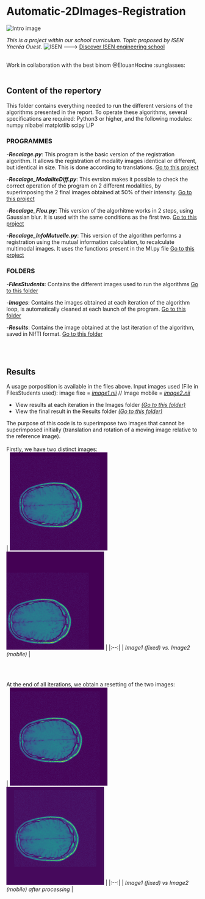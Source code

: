 # Automatic-2DImages-Registration

![Intro image](https://www.researchgate.net/profile/Ahmed-Kharrat-2/publication/215469453/figure/fig4/AS:393945428316166@1470935317478/Recalage-de-limage-cible-sur-limage-reference-Cependant-linspection-visuelle-nest.png)


*This is a project within our school curriculum. Topic proposed by ISEN Yncréa Ouest.* 
![ISEN](https://www.photonics-bretagne.com/wp-content/uploads/2018/06/logo-ISEN.png)
---> [Discover ISEN engineering school](https://www.isen.fr/campus/ecole-ingenieur-brest/)


<br> 
Work in collaboration with the best binom @ElouanHocine :sunglasses:	

<br>
<br>

## Content of the repertory
This folder contains everything needed to run the different versions of the algorithms presented in the report.
To operate these algorithms, several specifications are required: 
Python3 or higher, and the following modules:
numpy
nibabel
matplotlib
scipy
LIP

### PROGRAMMES

-**_Recalage.py_**: This program is the basic version of the registration algorithm. It allows the registration of modality images 
identical or different, but identical in size. This is done according to translations.
[Go to this project](Recalage.py)


-**_Recalage_ModaliteDiff.py_**: This evrsion makes it possible to check the correct operation of the program on 2 different modalities,
by superimposing the 2 final images obtained at 50% of their intensity.
[Go to this project](Recalage_ModaliteDiff.py)


-**_Recalage_Flou.py_**: This version of the algorhitme works in 2 steps, using Gaussian blur. It is used with
the same conditions as the first two.
[Go to this project](Recalage_Flou.py)


-**_Recalage_InfoMutuelle.py_**: This version of the algorithm performs a registration using the mutual information calculation,
to recalculate multimodal images. It uses the functions present in the MI.py file
[Go to this project](Recalage_InfoMutuelle.py)


### FOLDERS

-**_FilesStudents_**: Contains the different images used to run the algorithms
[Go to this folder](FilesStudents)


-**_Images_**: Contains the images obtained at each iteration of the algorithm loop, is automatically cleaned at each
launch of the program.
[Go to this folder](Images)


-**_Results_**: Contains the image obtained at the last iteration of the algorithm, saved in NIfTI format.
[Go to this folder](Results)


<br>
<br>

## Results

A usage porposition is available in the files above.
Input images used (File in FilesStudents used): image fixe = [*image1.nii*](fichiersEtudiants/image1.nii) // Image mobile = [*image2.nii*](fichiersEtudiants/image2.nii)
  - View results at each iteration in the Images folder [*(Go to this folder)*](Images)
  - View the final result in the Results folder [*(Go to this folder)*](Results)


The purpose of this code is to superimpose two images that cannot be superimposed initially (translation and rotation of a moving image relative to the reference image).
<br>
<br>
Firstly, we have two distinct images:
<br>
| ![Image fixe](Images/Objectif.png)   ![Image mobile](Images/Iteration0.png) | 
|:--:| 
| *Image1 (fixed) vs. Image2 (mobile)* |

<br>
<br>

At the end of all iterations, we obtain a resetting of the two images:
<br>
| ![Image fixe](Images/Objectif.png)   ![Image mobile](Images/Iteration199.png) | 
|:--:| 
| *Image1 (fixed) vs Image2 (mobile) after processing* |

